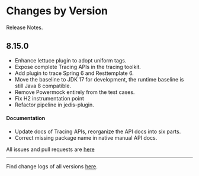 Changes by Version
==================
Release Notes.

8.15.0
------------------

* Enhance lettuce plugin to adopt uniform tags.
* Expose complete Tracing APIs in the tracing toolkit.
* Add plugin to trace Spring 6 and Resttemplate 6.
* Move the baseline to JDK 17 for development, the runtime baseline is still Java 8 compatible.
* Remove Powermock entirely from the test cases.
* Fix H2 instrumentation point
* Refactor pipeline in jedis-plugin.

#### Documentation
* Update docs of Tracing APIs, reorganize the API docs into six parts.
* Correct missing package name in native manual API docs.


All issues and pull requests are [here](https://github.com/apache/skywalking/milestone/168?closed=1)

------------------
Find change logs of all versions [here](changes).

